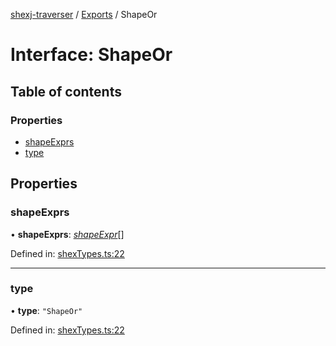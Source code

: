 [shexj-traverser](../README.md) / [Exports](../modules.md) / ShapeOr

# Interface: ShapeOr

## Table of contents

### Properties

- [shapeExprs](shapeor.md#shapeexprs)
- [type](shapeor.md#type)

## Properties

### shapeExprs

• **shapeExprs**: [*shapeExpr*](../modules.md#shapeexpr)[]

Defined in: [shexTypes.ts:22](https://github.com/o-development/shexj-traverser/blob/a00dc5a/lib/shexTypes.ts#L22)

___

### type

• **type**: ``"ShapeOr"``

Defined in: [shexTypes.ts:22](https://github.com/o-development/shexj-traverser/blob/a00dc5a/lib/shexTypes.ts#L22)
